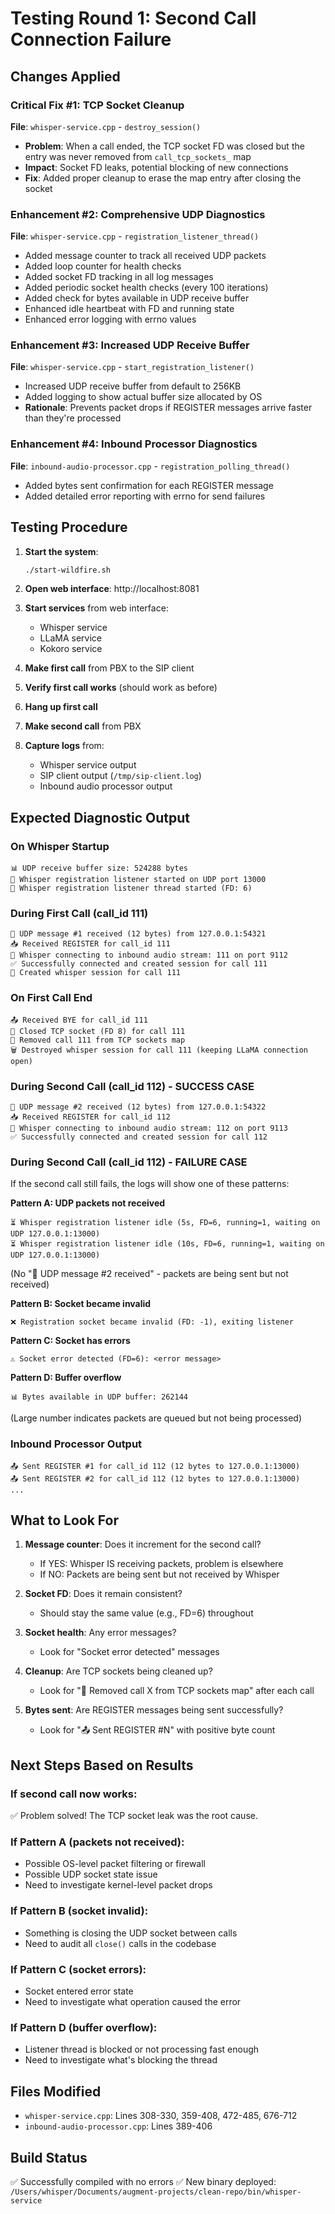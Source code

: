 # Testing Round 1: Second Call Connection Failure

## Changes Applied

### Critical Fix #1: TCP Socket Cleanup
**File**: `whisper-service.cpp` - `destroy_session()`
- **Problem**: When a call ended, the TCP socket FD was closed but the entry was never removed from `call_tcp_sockets_` map
- **Impact**: Socket FD leaks, potential blocking of new connections
- **Fix**: Added proper cleanup to erase the map entry after closing the socket

### Enhancement #2: Comprehensive UDP Diagnostics
**File**: `whisper-service.cpp` - `registration_listener_thread()`
- Added message counter to track all received UDP packets
- Added loop counter for health checks
- Added socket FD tracking in all log messages
- Added periodic socket health checks (every 100 iterations)
- Added check for bytes available in UDP receive buffer
- Enhanced idle heartbeat with FD and running state
- Enhanced error logging with errno values

### Enhancement #3: Increased UDP Receive Buffer
**File**: `whisper-service.cpp` - `start_registration_listener()`
- Increased UDP receive buffer from default to 256KB
- Added logging to show actual buffer size allocated by OS
- **Rationale**: Prevents packet drops if REGISTER messages arrive faster than they're processed

### Enhancement #4: Inbound Processor Diagnostics
**File**: `inbound-audio-processor.cpp` - `registration_polling_thread()`
- Added bytes sent confirmation for each REGISTER message
- Added detailed error reporting with errno for send failures

## Testing Procedure

1. **Start the system**:
   ```bash
   ./start-wildfire.sh
   ```

2. **Open web interface**: http://localhost:8081

3. **Start services** from web interface:
   - Whisper service
   - LLaMA service
   - Kokoro service

4. **Make first call** from PBX to the SIP client

5. **Verify first call works** (should work as before)

6. **Hang up first call**

7. **Make second call** from PBX

8. **Capture logs** from:
   - Whisper service output
   - SIP client output (`/tmp/sip-client.log`)
   - Inbound audio processor output

## Expected Diagnostic Output

### On Whisper Startup
```
📊 UDP receive buffer size: 524288 bytes
📡 Whisper registration listener started on UDP port 13000
📡 Whisper registration listener thread started (FD: 6)
```

### During First Call (call_id 111)
```
📨 UDP message #1 received (12 bytes) from 127.0.0.1:54321
📥 Received REGISTER for call_id 111
🔗 Whisper connecting to inbound audio stream: 111 on port 9112
✅ Successfully connected and created session for call 111
🎤 Created whisper session for call 111
```

### On First Call End
```
📤 Received BYE for call_id 111
🔌 Closed TCP socket (FD 8) for call 111
🧹 Removed call 111 from TCP sockets map
🗑️ Destroyed whisper session for call 111 (keeping LLaMA connection open)
```

### During Second Call (call_id 112) - SUCCESS CASE
```
📨 UDP message #2 received (12 bytes) from 127.0.0.1:54322
📥 Received REGISTER for call_id 112
🔗 Whisper connecting to inbound audio stream: 112 on port 9113
✅ Successfully connected and created session for call 112
```

### During Second Call (call_id 112) - FAILURE CASE
If the second call still fails, the logs will show one of these patterns:

**Pattern A: UDP packets not received**
```
⏳ Whisper registration listener idle (5s, FD=6, running=1, waiting on UDP 127.0.0.1:13000)
⏳ Whisper registration listener idle (10s, FD=6, running=1, waiting on UDP 127.0.0.1:13000)
```
(No "📨 UDP message #2 received" - packets are being sent but not received)

**Pattern B: Socket became invalid**
```
❌ Registration socket became invalid (FD: -1), exiting listener
```

**Pattern C: Socket has errors**
```
⚠️ Socket error detected (FD=6): <error message>
```

**Pattern D: Buffer overflow**
```
📊 Bytes available in UDP buffer: 262144
```
(Large number indicates packets are queued but not being processed)

### Inbound Processor Output
```
📤 Sent REGISTER #1 for call_id 112 (12 bytes to 127.0.0.1:13000)
📤 Sent REGISTER #2 for call_id 112 (12 bytes to 127.0.0.1:13000)
...
```

## What to Look For

1. **Message counter**: Does it increment for the second call?
   - If YES: Whisper IS receiving packets, problem is elsewhere
   - If NO: Packets are being sent but not received by Whisper

2. **Socket FD**: Does it remain consistent?
   - Should stay the same value (e.g., FD=6) throughout

3. **Socket health**: Any error messages?
   - Look for "Socket error detected" messages

4. **Cleanup**: Are TCP sockets being cleaned up?
   - Look for "🧹 Removed call X from TCP sockets map" after each call

5. **Bytes sent**: Are REGISTER messages being sent successfully?
   - Look for "📤 Sent REGISTER #N" with positive byte count

## Next Steps Based on Results

### If second call now works:
✅ Problem solved! The TCP socket leak was the root cause.

### If Pattern A (packets not received):
- Possible OS-level packet filtering or firewall
- Possible UDP socket state issue
- Need to investigate kernel-level packet drops

### If Pattern B (socket invalid):
- Something is closing the UDP socket between calls
- Need to audit all `close()` calls in the codebase

### If Pattern C (socket errors):
- Socket entered error state
- Need to investigate what operation caused the error

### If Pattern D (buffer overflow):
- Listener thread is blocked or not processing fast enough
- Need to investigate what's blocking the thread

## Files Modified

- `whisper-service.cpp`: Lines 308-330, 359-408, 472-485, 676-712
- `inbound-audio-processor.cpp`: Lines 389-406

## Build Status

✅ Successfully compiled with no errors
✅ New binary deployed: `/Users/whisper/Documents/augment-projects/clean-repo/bin/whisper-service`

